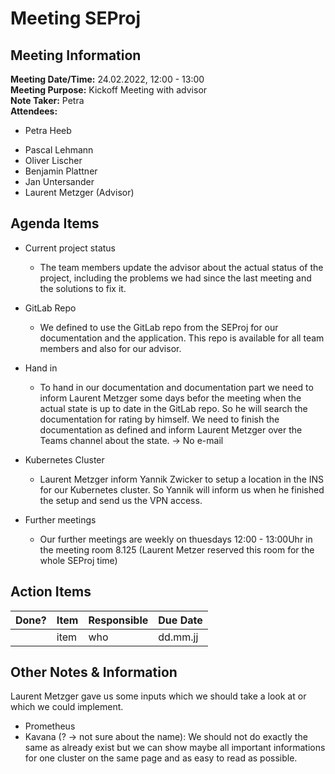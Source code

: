 # Meeting SEProj
## Meeting Information
**Meeting Date/Time:** 24.02.2022, 12:00 - 13:00  
**Meeting Purpose:** Kickoff Meeting with advisor  
**Note Taker:** Petra  
**Attendees:**

* Petra Heeb

- Pascal Lehmann
- Oliver Lischer
- Benjamin Plattner
- Jan Untersander
- Laurent Metzger (Advisor)

## Agenda Items

- Current project status

  - The team members update the advisor about the actual status of the project, including the problems we had since the last meeting and the solutions to fix it.

- GitLab Repo

  - We defined to use the GitLab repo from the SEProj for our documentation and the application. This repo is available for all team members and also for our advisor.
- Hand in
  - To hand in our documentation and documentation part we need to inform Laurent Metzger some days befor the meeting when the actual state is up to date in the GitLab repo. So he will search the documentation for rating by himself. We need to finish the documentation as defined and inform Laurent Metzger over the Teams channel about the state. -> No e-mail
- Kubernetes Cluster
  - Laurent Metzger inform Yannik Zwicker to setup a location in the INS for our Kubernetes cluster. So Yannik will inform us when he finished the setup and send us the VPN access.
- Further meetings
  - Our further meetings are weekly on thuesdays 12:00 - 13:00Uhr in the meeting room 8.125 (Laurent Metzer reserved this room for the whole SEProj time)




## Action Items
| Done? | Item | Responsible | Due Date |
| ---- | ---- | ---- | ---- |
| | item | who | dd.mm.jj |

## Other Notes & Information

Laurent Metzger gave us some inputs  which we should take a look at or which we could implement.

- Prometheus
- Kavana (? -> not sure about the name): We should not do exactly the same as already exist but we can show maybe all important informations for one cluster on the same page and as easy to read as possible.
